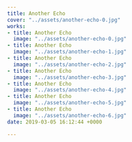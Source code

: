 ```yaml
---
title: Another Echo
cover: "../assets/another-echo-0.jpg"
works:
- title: Another Echo
  image: "../assets/another-echo-0.jpg"
- title: Another Echo
  image: "../assets/another-echo-1.jpg"
- title: Another Echo
  image: "../assets/another-echo-2.jpg"
- title: Another Echo
  image: "../assets/another-echo-3.jpg"
- title: Another Echo
  image: "../assets/another-echo-4.jpg"
- title: Another Echo
  image: "../assets/another-echo-5.jpg"
- title: Another Echo
  image: "../assets/another-echo-6.jpg"
date: 2019-03-05 16:12:44 +0000

---
```


